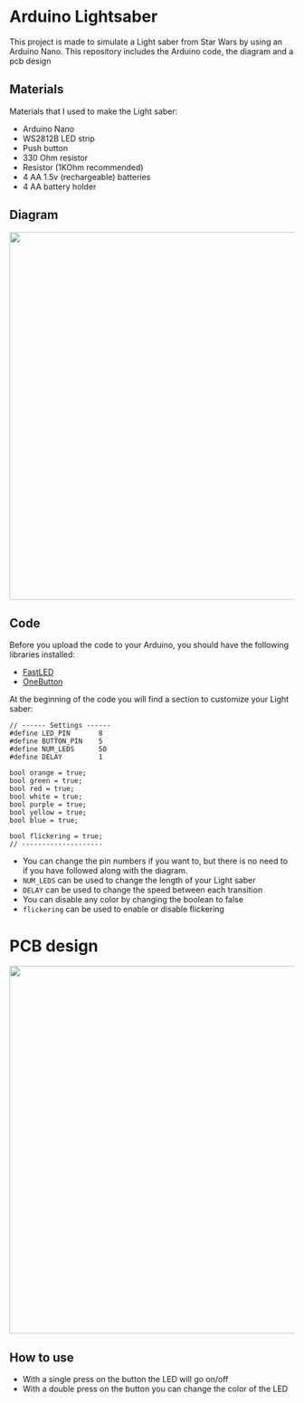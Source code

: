 # Arduino Lightsaber
This project is made to simulate a Light saber from Star Wars by using an Arduino Nano. This repository includes the Arduino code, the diagram and a pcb design

## Materials
Materials that I used to make the Light saber:
- Arduino Nano
- WS2812B LED strip
- Push button
- 330 Ohm resistor
- Resistor (1KOhm recommended)
- 4 AA 1.5v (rechargeable) batteries
- 4 AA battery holder

## Diagram
<img src="https://user-images.githubusercontent.com/78478073/130287816-f7bc7af5-6194-49a9-b75d-72cfc1e3cc56.png" width="650">

## Code
Before you upload the code to your Arduino, you should have the following libraries installed:
- [FastLED](https://www.arduino.cc/reference/en/libraries/fastled/)
- [OneButton](https://www.arduino.cc/reference/en/libraries/onebutton/)

At the beginning of the code you will find a section to customize your Light saber:
```
// ------ Settings ------
#define LED_PIN       8
#define BUTTON_PIN    5
#define NUM_LEDS      50
#define DELAY         1

bool orange = true;
bool green = true;
bool red = true;
bool white = true;
bool purple = true;
bool yellow = true;
bool blue = true;

bool flickering = true;
// --------------------
```
- You can change the pin numbers if you want to, but there is no need to if you have followed along with the diagram.
- ```NUM_LEDS``` can be used to change the length of your Light saber
- ```DELAY``` can be used to change the speed between each transition
- You can disable any color by changing the boolean to false
- ```flickering``` can be used to enable or disable flickering

# PCB design
<img src="https://user-images.githubusercontent.com/78478073/130289612-10758225-3ba3-449e-bd3f-1ce3e981c80f.png" width="650">

## How to use
- With a single press on the button the LED will go on/off
- With a double press on the button you can change the color of the LED
